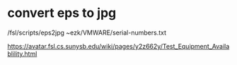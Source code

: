 # convert eps to jpg
<cvs>/fsl/scripts/eps2jpg
 ~ezk/VMWARE/serial-numbers.txt 

https://avatar.fsl.cs.sunysb.edu/wiki/pages/y2z662y/Test_Equipment_Availablility.html
